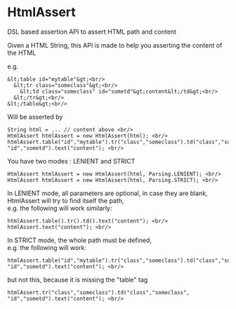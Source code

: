 HtmlAssert
==========

DSL based assertion API to assert HTML path and content

Given a HTML String, this API is made to help you asserting the content of the HTML

 e.g.<br/>
  ```
  &lt;table id="mytable"&gt;<br/>
    &lt;tr class="someclass"&gt;<br/>
      &lt;td class="someclass" id="sometd"&gt;content&lt;/td&gt;<br/>
    &lt;/tr&gt;<br/>
  &lt;/table&gt;<br/>
  ```

  Will be asserted by <br/>
  ```
  String html = ... // content above <br/>
  HtmlAssert htmlAssert = new HtmlAssert(html); <br/>
  htmlAssert.table("id","mytable").tr("class","someclass").td("class","someclass", "id","sometd").text("content"); <br/>
  ```

 You have two modes : LENIENT and STRICT <br/>
  ```
  HtmlAssert htmlAssert = new HtmlAssert(html, Parsing.LENIENT); <br/>
  HtmlAssert htmlAssert = new HtmlAssert(html, Parsing.STRICT); <br/>
  ```

 In LENIENT mode, all parameters are optional, in case they are blank, HtmlAssert will try to find itself the path, <br/>
  e.g. the following will work similarly: <br/>
  ```
  htmlAssert.table().tr().td().text("content"); <br/>
  htmlAssert.text("content"); <br/>
  ```

 In STRICT mode, the whole path must be defined, <br/>
  e.g. the following will work: <br/>
  ```
  htmlAssert.table("id","mytable").tr("class","someclass").td("class","someclass", "id","sometd").text("content"); <br/>
  ```
  but not this, because it is missing the "table" tag <br/>
  ```
  htmlAssert.tr("class","someclass").td("class","someclass", "id","sometd").text("content"); <br/>
  ```

